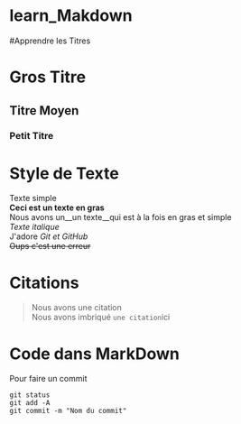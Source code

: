 # learn_Makdown

#Apprendre les Titres
# Gros Titre
## Titre Moyen
### Petit Titre

# Style de Texte
Texte simple  
**Ceci est un texte en gras**  
Nous avons un__un texte__qui est à la fois en gras et simple  
*Texte italique*  
J'adore *Git et GitHub*  
~~Oups c'est une erreur~~  

# Citations
> Nous avons une citation  
Nous avons imbriqué `une citation`ici  

# Code dans MarkDown

Pour faire un commit  

```
git status  
git add -A  
git commit -m "Nom du commit"  
``` 


